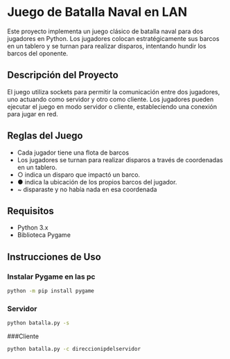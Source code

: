 # Juego de Batalla Naval en LAN

Este proyecto implementa un juego clásico de batalla naval para dos jugadores en Python. Los jugadores colocan estratégicamente sus barcos en un tablero y se turnan para realizar disparos, intentando hundir los barcos del oponente.

## Descripción del Proyecto

El juego utiliza sockets para permitir la comunicación entre dos jugadores, uno actuando como servidor y otro como cliente. Los jugadores pueden ejecutar el juego en modo servidor o cliente, estableciendo una conexión para jugar en red.

## Reglas del Juego

- Cada jugador tiene una flota de barcos
- Los jugadores se turnan para realizar disparos a través de coordenadas en un tablero.
- ○ indica un disparo que impactó un barco.
- ● indica la ubicación de los propios barcos del jugador.
- ~ disparaste y no había nada en esa coordenada

  
## Requisitos

- Python 3.x
- Biblioteca Pygame

## Instrucciones de Uso
### Instalar Pygame en las pc
```bash
python -m pip install pygame
```

### Servidor
```bash
python batalla.py -s
```
###Cliente
```bash
python batalla.py -c direccionipdelservidor
```

